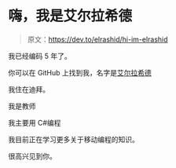 # 嗨，我是艾尔拉希德

> 原文：<https://dev.to/elrashid/hi-im-elrashid>

我已经编码 5 年了。

你可以在 GitHub 上找到我，名字是[艾尔拉希德](https://github.com/Elrashid)

我住在迪拜。

我是教师

我主要用 C#编程

我目前正在学习更多关于移动编程的知识。

很高兴见到你。